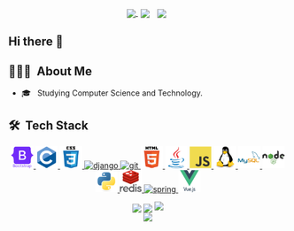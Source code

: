 <p align="center" dir="auto"> 
  <a href="https://komarev.com/ghpvc/?username=joyuanb42&abbreviated=true" target="_blank">
      <img align="center" src="https://komarev.com/ghpvc/?username=joyuanb42&abbreviated=true">
    </a>
    <img
      align="center"
      src="https://img.shields.io/github/stars/joyuanb42?style=flat&logoColor=%231677ff&labelColor=rgb(89, 89, 89)&color=rgb(3, 126, 187)"
      style="margin: 0 5px"
    />
    <img
      align="center"
      src="https://img.shields.io/github/followers/joyuanb42?style=flat&logoColor=%231677ff&labelColor=rgb(89, 89, 89)&color=rgb(3, 126, 187)"
      style="margin: 0 5px"
    />
</p>

## Hi there 👋 

## 👨🏻‍💻 &nbsp;About Me
- 🎓 &nbsp; Studying Computer Science and Technology.


## 🛠 &nbsp;Tech Stack
<div>
  <p align="center"> <a href="https://getbootstrap.com" target="_blank" rel="noreferrer"> <img src="https://raw.githubusercontent.com/devicons/devicon/master/icons/bootstrap/bootstrap-plain-wordmark.svg" alt="bootstrap" width="40" height="40"/> </a> <a href="https://www.cprogramming.com/" target="_blank" rel="noreferrer"> <img src="https://raw.githubusercontent.com/devicons/devicon/master/icons/c/c-original.svg" alt="c" width="40" height="40"/> </a> <a href="https://www.w3schools.com/css/" target="_blank" rel="noreferrer"> <img src="https://raw.githubusercontent.com/devicons/devicon/master/icons/css3/css3-original-wordmark.svg" alt="css3" width="40" height="40"/> </a> <a href="https://www.djangoproject.com/" target="_blank" rel="noreferrer"> <img src="https://cdn.worldvectorlogo.com/logos/django.svg" alt="django" width="40" height="40"/> </a> <a href="https://git-scm.com/" target="_blank" rel="noreferrer"> <img src="https://www.vectorlogo.zone/logos/git-scm/git-scm-icon.svg" alt="git" width="40" height="40"/> </a> <a href="https://www.w3.org/html/" target="_blank" rel="noreferrer"> <img src="https://raw.githubusercontent.com/devicons/devicon/master/icons/html5/html5-original-wordmark.svg" alt="html5" width="40" height="40"/> </a> <a href="https://www.java.com" target="_blank" rel="noreferrer"> <img src="https://raw.githubusercontent.com/devicons/devicon/master/icons/java/java-original.svg" alt="java" width="40" height="40"/> </a> <a href="https://developer.mozilla.org/en-US/docs/Web/JavaScript" target="_blank" rel="noreferrer"> <img src="https://raw.githubusercontent.com/devicons/devicon/master/icons/javascript/javascript-original.svg" alt="javascript" width="40" height="40"/> </a> <a href="https://www.linux.org/" target="_blank" rel="noreferrer"> <img src="https://raw.githubusercontent.com/devicons/devicon/master/icons/linux/linux-original.svg" alt="linux" width="40" height="40"/> </a> <a href="https://www.mysql.com/" target="_blank" rel="noreferrer"> <img src="https://raw.githubusercontent.com/devicons/devicon/master/icons/mysql/mysql-original-wordmark.svg" alt="mysql" width="40" height="40"/> </a> <a href="https://nodejs.org" target="_blank" rel="noreferrer"> <img src="https://raw.githubusercontent.com/devicons/devicon/master/icons/nodejs/nodejs-original-wordmark.svg" alt="nodejs" width="40" height="40"/> </a> <a href="https://www.python.org" target="_blank" rel="noreferrer"> <img src="https://raw.githubusercontent.com/devicons/devicon/master/icons/python/python-original.svg" alt="python" width="40" height="40"/> </a> <a href="https://redis.io" target="_blank" rel="noreferrer"> <img src="https://raw.githubusercontent.com/devicons/devicon/master/icons/redis/redis-original-wordmark.svg" alt="redis" width="40" height="40"/> </a> <a href="https://spring.io/" target="_blank" rel="noreferrer"> <img src="https://www.vectorlogo.zone/logos/springio/springio-icon.svg" alt="spring" width="40" height="40"/> </a> <a href="https://vuejs.org/" target="_blank" rel="noreferrer"> <img src="https://raw.githubusercontent.com/devicons/devicon/master/icons/vuejs/vuejs-original-wordmark.svg" alt="vuejs" width="40" height="40"/> </a> </p>
</div>

<div align="center">
  <img   align="center" src="https://github-readme-stats.vercel.app/api?username=joyuanb42&locale=en&line_height=33&show_icons=true&hide=&theme=&rank_icon=default"/>
  <img   align="center" src="https://github-readme-stats.vercel.app/api/top-langs/?username=joyuanb42&locale=en&line_height=33&theme=&langs_count=20&layout=compact"/>
<picture>
    <source media="(prefers-color-scheme: dark)" srcset="https://github-readme-streak-stats.herokuapp.com/?user=joyuanb42&theme=dark&hide_border=true" />
    <source media="(prefers-color-scheme: light)" srcset="https://github-readme-streak-stats.herokuapp.com/?user=joyuanb42&theme=light&hide_border=true" />
    <img src="https://github-readme-streak-stats.herokuapp.com/?user=joyuanb42&theme=default&hide_border=true" />
  </picture>
<div ><img  src="https://github-profile-trophy.vercel.app/?username=joyuanb42&theme=gruvbox&row=1&column=5&no-frame=true&no-bg=true" /><br/></div>
</div>


<!--
**joyuanb42/joyuanb42** is a ✨ _special_ ✨ repository because its `README.md` (this file) appears on your GitHub profile.

Here are some ideas to get you started:

- 🔭 I’m currently working on ...
- 🌱 I’m currently learning ...
- 👯 I’m looking to collaborate on ...
- 🤔 I’m looking for help with ...
- 💬 Ask me about ...
- 📫 How to reach me: ...
- 😄 Pronouns: ...
- ⚡ Fun fact: ...
-->
